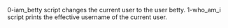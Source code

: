 0-iam_betty script changes the current user to the user betty.
1-who_am_i script prints the effective username of the current user.

